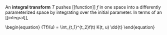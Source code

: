 An **integral transform** $T$ pushes [[function]] $f$ in one space into a differently parameterized space by integrating over the initial parameter. In terms of an [[integral]],

\begin{equation}
(Tf)(u) = \int_{t_1}^{t_2}f(t) K(t, u) \dd{t}
\end{equation}